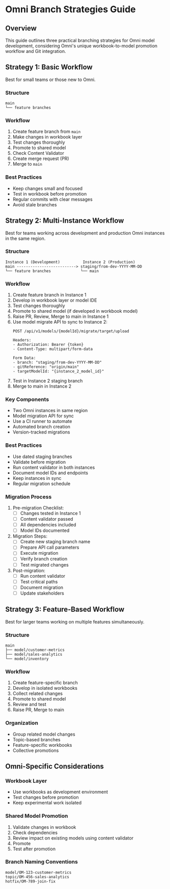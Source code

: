 # Omni Branch Strategies Guide

## Overview
This guide outlines three practical branching strategies for Omni model development, considering Omni's unique workbook-to-model promotion workflow and Git integration.

## Strategy 1: Basic Workflow
Best for small teams or those new to Omni.

### Structure
```
main
└── feature branches
```

### Workflow
1. Create feature branch from `main`
2. Make changes in workbook layer
3. Test changes thoroughly
4. Promote to shared model
5. Check Content Validator
6. Create merge request (PR)
7. Merge to `main`

### Best Practices
- Keep changes small and focused
- Test in workbook before promotion
- Regular commits with clear messages
- Avoid stale branches

## Strategy 2: Multi-Instance Workflow
Best for teams working across development and production Omni instances in the same region.

### Structure
```
Instance 1 (Development)          Instance 2 (Production)
main --------------------------> staging/from-dev-YYYY-MM-DD
└── feature branches             └── main
```

### Workflow
1. Create feature branch in Instance 1
2. Develop in workbook layer or model IDE
3. Test changes thoroughly
4. Promote to shared model (if developed in workbook model)
5. Raise PR, Review, Merge to main in Instance 1
6. Use model migrate API to sync to Instance 2:
   ```
   POST /api/v1/models/{modelId}/migrate/target/upload
   
   Headers:
   - Authorization: Bearer {token}
   - Content-Type: multipart/form-data
   
   Form Data:
   - branch: "staging/from-dev-YYYY-MM-DD"
   - gitReference: "origin/main"
   - targetModelId: "{instance_2_model_id}"
   ```
7. Test in Instance 2 staging branch
8. Merge to main in Instance 2

### Key Components
- Two Omni instances in same region
- Model migration API for sync
- Use a CI runner to automate
- Automated branch creation
- Version-tracked migrations

### Best Practices
- Use dated staging branches
- Validate before migration
- Run content validator in both instances
- Document model IDs and endpoints
- Keep instances in sync
- Regular migration schedule

### Migration Process
1. Pre-migration Checklist:
   - [ ] Changes tested in Instance 1
   - [ ] Content validator passed
   - [ ] All dependencies included
   - [ ] Model IDs documented
   
2. Migration Steps:
   - [ ] Create new staging branch name
   - [ ] Prepare API call parameters
   - [ ] Execute migration
   - [ ] Verify branch creation
   - [ ] Test migrated changes
   
3. Post-migration:
   - [ ] Run content validator
   - [ ] Test critical paths
   - [ ] Document migration
   - [ ] Update stakeholders

## Strategy 3: Feature-Based Workflow
Best for larger teams working on multiple features simultaneously.

### Structure
```
main
├── model/customer-metrics
├── model/sales-analytics
└── model/inventory
```

### Workflow
1. Create feature-specific branch
2. Develop in isolated workbooks
3. Collect related changes
4. Promote to shared model
5. Review and test
6. Raise PR, Merge to main

### Organization
- Group related model changes
- Topic-based branches
- Feature-specific workbooks
- Collective promotions

## Omni-Specific Considerations

### Workbook Layer
- Use workbooks as development environment
- Test changes before promotion
- Keep experimental work isolated

### Shared Model Promotion
1. Validate changes in workbook
2. Check dependencies
3. Review impact on existing models using content validator
4. Promote
5. Test after promotion

### Branch Naming Conventions
```
model/OM-123-customer-metrics
topic/OM-456-sales-analytics
hotfix/OM-789-join-fix
```